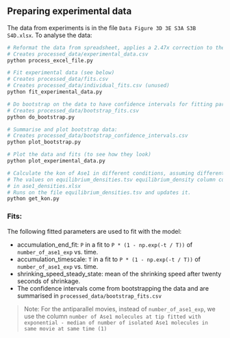 ## Preparing experimental data

The data from experiments is in the file `Data Figure 3D 3E S3A S3B S4D.xlsx`. To analyse the data:

```bash
# Reformat the data from spreadsheet, applies a 2.47x correction to the Ase1 density / accumulation
# Creates processed_data/experimental_data.csv
python process_excel_file.py

# Fit experimental data (see below)
# Creates processed_data/fits.csv
# Creates processed_data/individual_fits.csv (unused)
python fit_experimental_data.py

# Do bootstrap on the data to have confidence intervals for fitting parameters (1000 repetitions, sample with replacement of N, where N is the number of events per condition)
# Creates processed_data/bootstrap_fits.csv
python do_bootstrap.py

# Summarise and plot bootstrap data:
# Creates processed_data/bootstrap_confidence_intervals.csv
python plot_bootstrap.py

# Plot the data and fits (to see how they look)
python plot_experimental_data.py

# Calculate the kon of Ase1 in different conditions, assuming different number of protofilaments
# The values on equilibrium_densities.tsv equilibrium_density column come from the experimental data
# in ase1_densities.xlsx
# Runs on the file equilibrium_densities.tsv and updates it.
python get_kon.py
```

### Fits:

The following fitted parameters are used to fit with the model:

* accumulation_end_fit: `P` in a fit to `P * (1 - np.exp(-t / T))` of `number_of_ase1_exp` vs. time.
* accumulation_timescale: `T` in a fit to `P * (1 - np.exp(-t / T))` of `number_of_ase1_exp` vs. time.
* shrinking_speed_steady_state: mean of the shrinking speed after twenty seconds of shrinkage.
* The confidence intervals come from bootstrapping the data and are summarised in `processed_data/bootstrap_fits.csv`

> Note: For the antiparallel movies, instead of `number_of_ase1_exp`, we use the column `number of Ase1 molecules at tip fitted with exponential - median of number of isolated Ase1 molecules in same movie at same time (1)`